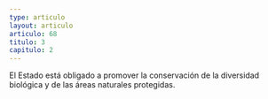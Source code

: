 ```yaml
---
type: articulo
layout: articulo
articulo: 68
titulo: 3
capitulo: 2
---
```

El Estado está obligado a promover la conservación de la diversidad biológica y de las áreas naturales protegidas.